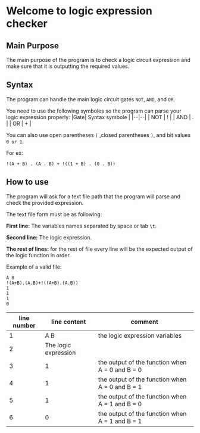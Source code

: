 # Welcome to logic expression checker
## Main Purpose 
The main purpose of the program is to check a logic circuit expression and make sure that it is outputting the required values.

## Syntax
The program can handle the main logic circuit gates `NOT`, `AND`, and `OR`.

You need to use the following symboles so the program can parse your logic expression properly:
|Gate| Syntax symbole |
|--|--|
| NOT | ! |
| AND | . |
| OR  | + |

You can also use open parentheses `(` ,closed parentheses `)`,  and bit values `0 or 1`.

For ex:

    !(A + B) . (A . B) + !((1 + B) . (0 . B))

## How to use
The program will ask for a text file path that the program will parse and check the provided expression.

The text file form must be as following:

**First line:** The variables names separated by space or tab `\t`.

**Second line:** The logic expression.

**The rest of lines:** for the rest of file every line will be the expected output of the logic function in order.

Example of a valid file:

    A B
    !(A+B).(A.B)+!((A+B).(A.B))
    1
    1
    1
    0

| line number | line content | comment |
|--|--|--|
| 1 | A B | the logic expression variables|
| 2 | The logic expression ||
| 3 | 1   | the output of the function when A = 0 and B = 0
| 4 | 1   | the output of the function when A = 0 and B = 1
| 5 | 1   | the output of the function when A = 1 and B = 0
| 6 | 0   | the output of the function when A = 1 and B = 1